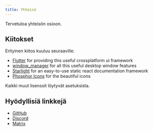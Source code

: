 ```yaml
---
title: Yhteisö
---
```


Tervetuloa yhteisön osioon.

## Kiitokset

Erityinen kiitos kuuluu seuraaville:

- [Flutter](https://github.com/flutter/flutter) for providing this useful crossplatform ui framework
- [window_manager](https://github.com/leanflutter/window_manager) for all this useful desktop window features
- [Starlight](https://github.com/withastro/starlight) for an easy-to-use static react documentation framework
- [Phosphor Icons](https://phosphoricons.com/) for the beautiful icons

Kaikki muut lisenssit löytyvät asetuksista.

## Hyödyllisiä linkkejä

- [GitHub](https://github.com/LinwoodDev/Butterfly)
- [Discord](https://go.linwood.dev/discord)
- [Matrix](https://go.linwood.dev/matrix)
